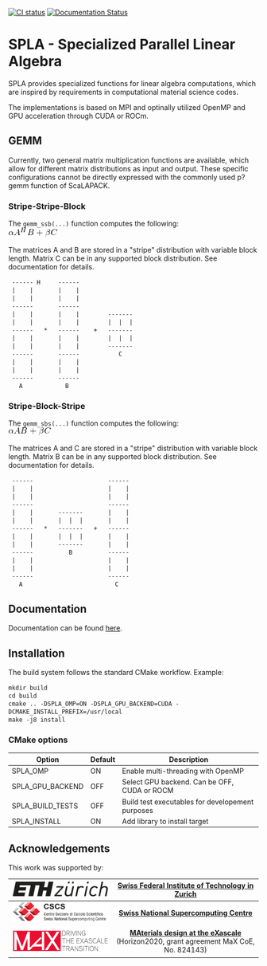 [![CI status](https://github.com/eth-cscs/spla/workflows/CI/badge.svg)](https://github.com/eth-cscs/spla/actions?query=workflow%3ACI)
[![Documentation Status](https://readthedocs.org/projects/spla/badge/?version=latest)](https://spla.readthedocs.io/en/latest/?badge=latest)

# SPLA - Specialized Parallel Linear Algebra
SPLA provides specialized functions for linear algebra computations, which are inspired by requirements in computational material science codes.

The implementations is based on MPI and optinally utilized OpenMP and GPU acceleration through CUDA or ROCm.
## GEMM
Currently, two general matrix multiplication functions are available, which allow for different matrix distributions as input and output.
These specific configurations cannot be directly expressed with the commonly used p?gemm function of ScaLAPACK.

### Stripe-Stripe-Block
The `gemm_ssb(...)` function computes the following:  
![ethz](docs/images/ssb_formula.png)

The matrices A and B are stored in a "stripe" distribution with variable block length. Matrix C can be in any supported block distribution.
See documentation for details. 


     ------ H     ------
     |    |       |    |
     |    |       |    |
     ------       ------
     |    |       |    |        -------
     |    |       |    |        |  |  |
     ------   *   ------    +   -------
     |    |       |    |        |  |  |
     |    |       |    |        -------
     ------       ------           C
     |    |       |    |
     |    |       |    |
     ------       ------
       A            B



### Stripe-Block-Stripe
The `gemm_sbs(...)` function computes the following:  
![ethz](docs/images/sbs_formula.png)

The matrices A and C are stored in a "stripe" distribution with variable block length. Matrix B can be in any supported block distribution.
See documentation for details. 

     ------                     ------
     |    |                     |    |
     |    |                     |    |
     ------                     ------
     |    |       -------       |    |
     |    |       |  |  |       |    |
     ------   *   -------   +   ------
     |    |       |  |  |       |    |
     |    |       -------       |    |
     ------          B          ------
     |    |                     |    |
     |    |                     |    |
     ------                     ------
       A                          C

## Documentation
Documentation can be found [here](https://spla.readthedocs.io/en/latest/).

## Installation
The build system follows the standard CMake workflow. Example:
```console
mkdir build
cd build
cmake .. -DSPLA_OMP=ON -DSPLA_GPU_BACKEND=CUDA -DCMAKE_INSTALL_PREFIX=/usr/local
make -j8 install
```

### CMake options
| Option                | Default | Description                                      |
|-----------------------|---------|--------------------------------------------------|
| SPLA_OMP              | ON      | Enable multi-threading with OpenMP               |
| SPLA_GPU_BACKEND      | OFF     | Select GPU backend. Can be OFF, CUDA or ROCM     |
| SPLA_BUILD_TESTS      | OFF     | Build test executables for developement purposes |
| SPLA_INSTALL          | ON      | Add library to install target                    |

## Acknowledgements
This work was supported by:


|![ethz](docs/images/logo_ethz.png) | [**Swiss Federal Institute of Technology in Zurich**](https://www.ethz.ch/) |
|:----:|:----:|
|![cscs](docs/images/logo_cscs.png) | [**Swiss National Supercomputing Centre**](https://www.cscs.ch/)            |
|![max](docs/images/logo_max.png)  | [**MAterials design at the eXascale**](http://www.max-centre.eu) <br> (Horizon2020, grant agreement MaX CoE, No. 824143) |
